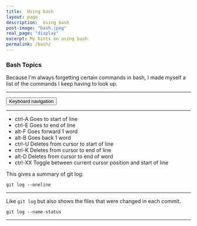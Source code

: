 ```yaml
---
title:  Using bash
layout: page
description:  Using bash
post-image: "bash.jpeg"
real_page: "display" 
excerpt: My hints on using bash.
permalink: /bash/
---
```



<h3>Bash Topics</h3>
Because I'm always forgetting certain commands in bash, I made myself a list of the commands I keep having to look up.<hr>

<button type="button" class="collapsible">Keyboard navigation</button>
<div class="coll-content">

<hr>


<ul>
<li>ctrl-A Goes to start of line</li>
<li>ctrl-E Goes to end of line</li>
<li>alt-F Goes forward 1 word</li>
<li>alt-B Goes back 1 word</li>
<li>ctrl-U Deletes from cursor to start of line</li>
<li>ctrl-K Deletes from cursor to end of line</li>
<li>alt-D Deletes from cursor to end of word</li>
<li>ctrl-XX Toggle between current cursor position and start of line</li>
</ul>


<p>This gives a summary of git log:</p>
<code>git log --oneline</code>
<hr>

<p>Like <code>git log</code> but also shows the files that were changed in each commit.</p>
<code>git log --name-status</code>
<hr>

</div>